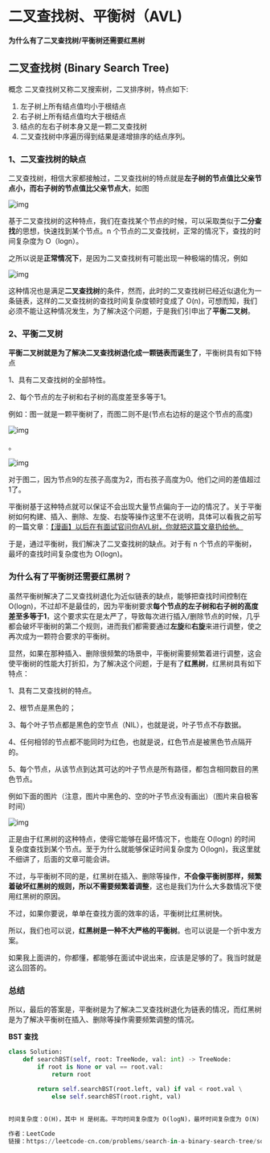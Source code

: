 # 二叉查找树、平衡树（AVL)

**为什么有了二叉查找树/平衡树还需要红黑树**

## 二叉查找树 (Binary Search Tree)

概念
二叉查找树又称二叉搜索树，二叉排序树，特点如下:

1. 左子树上所有结点值均小于根结点
2. 右子树上所有结点值均大于根结点
3. 结点的左右子树本身又是一颗二叉查找树
4. 二叉查找树中序遍历得到结果是递增排序的结点序列。


### 1、二叉查找树的缺点

二叉查找树，相信大家都接触过，二叉查找树的特点就是**左子树的节点值比父亲节点小，而右子树的节点值比父亲节点大**，如图



![img](http://sylarimage.oss-cn-shenzhen.aliyuncs.com/2021-05-25-145439.jpg)

基于二叉查找树的这种特点，我们在查找某个节点的时候，可以采取类似于**二分查找**的思想，快速找到某个节点。n 个节点的二叉查找树，正常的情况下，查找的时间复杂度为 O（logn）。

之所以说是**正常情况下**，是因为二叉查找树有可能出现一种极端的情况，例如



![img](http://sylarimage.oss-cn-shenzhen.aliyuncs.com/2021-05-25-145506.jpg)

这种情况也是满足**二叉查找树**的条件，然而，此时的二叉查找树已经近似退化为一条链表，这样的二叉查找树的查找时间复杂度顿时变成了 O(n)，可想而知，我们必须不能让这种情况发生，为了解决这个问题，于是我们引申出了**平衡二叉树**。

### 2、平衡二叉树

**平衡二叉树就是为了解决二叉查找树退化成一颗链表而诞生了**，平衡树具有如下特点

1、具有二叉查找树的全部特性。

2、每个节点的左子树和右子树的高度差至多等于1。

例如：图一就是一颗平衡树了，而图二则不是(节点右边标的是这个节点的高度)



![img](http://sylarimage.oss-cn-shenzhen.aliyuncs.com/2021-05-25-145615.jpg)

。



![img](http://sylarimage.oss-cn-shenzhen.aliyuncs.com/2021-05-25-145611.jpg)

对于图二，因为节点9的左孩子高度为2，而右孩子高度为0。他们之间的差值超过1了。

平衡树基于这种特点就可以保证不会出现大量节点偏向于一边的情况了。关于平衡树如何构建、插入、删除、左旋、右旋等操作这里不在说明，具体可以看我之前写的一篇文章：[【漫画】以后在有面试官问你AVL树，你就把这篇文章扔给他。](https://link.zhihu.com/?target=https%3A//mp.weixin.qq.com/s/dYP5-fM22BgM3viWg4V44A)

于是，通过平衡树，我们解决了二叉查找树的缺点。对于有 n 个节点的平衡树，最坏的查找时间复杂度也为 O(logn)。

### 为什么有了平衡树还需要红黑树？

虽然平衡树解决了二叉查找树退化为近似链表的缺点，能够把查找时间控制在 O(logn)，不过却不是最佳的，因为平衡树要求**每个节点的左子树和右子树的高度差至多等于1**，这个要求实在是太严了，导致每次进行插入/删除节点的时候，几乎都会破坏平衡树的第二个规则，进而我们都需要通过**左旋**和**右旋**来进行调整，使之再次成为一颗符合要求的平衡树。

显然，如果在那种插入、删除很频繁的场景中，平衡树需要频繁着进行调整，这会使平衡树的性能大打折扣，为了解决这个问题，于是有了**红黑树**，红黑树具有如下特点：

1、具有二叉查找树的特点。

2、根节点是黑色的；

3、每个叶子节点都是黑色的空节点（NIL），也就是说，叶子节点不存数据。

4、任何相邻的节点都不能同时为红色，也就是说，红色节点是被黑色节点隔开的。

5、每个节点，从该节点到达其可达的叶子节点是所有路径，都包含相同数目的黑色节点。

例如下面的图片（注意，图片中黑色的、空的叶子节点没有画出）（图片来自极客时间）



![img](http://sylarimage.oss-cn-shenzhen.aliyuncs.com/2021-05-25-145730.jpg)



正是由于红黑树的这种特点，使得它能够在最坏情况下，也能在 O(logn) 的时间复杂度查找到某个节点。至于为什么就能够保证时间复杂度为 O(logn)，我这里就不细讲了，后面的文章可能会讲。

不过，与平衡树不同的是，红黑树在插入、删除等操作，**不会像平衡树那样，频繁着破坏红黑树的规则，所以不需要频繁着调整**，这也是我们为什么大多数情况下使用红黑树的原因。

不过，如果你要说，单单在查找方面的效率的话，平衡树比红黑树快。

所以，我们也可以说，**红黑树是一种不大严格的平衡树**。也可以说是一个折中发方案。

如果我上面讲的，你都懂，都能够在面试中说出来，应该是足够的了。我当时就是这么回答的。

### 总结

所以，最后的答案是，平衡树是为了解决二叉查找树退化为链表的情况，而红黑树是为了解决平衡树在插入、删除等操作需要频繁调整的情况。









**BST 查找**


```python
class Solution:
    def searchBST(self, root: TreeNode, val: int) -> TreeNode:
        if root is None or val == root.val:
            return root
        
        return self.searchBST(root.left, val) if val < root.val \
            else self.searchBST(root.right, val)
        
        
时间复杂度：O(H)，其中 H 是树高。平均时间复杂度为 O(logN)，最坏时间复杂度为 O(N) [退化成链表]。

作者：LeetCode
链接：https://leetcode-cn.com/problems/search-in-a-binary-search-tree/solution/er-cha-sou-suo-shu-zhong-de-sou-suo-by-leetcode/

```



